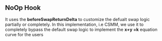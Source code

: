 ## NoOp Hook 

It uses the **beforeSwapReturnDelta** to customize the defualt swap logic partially or completely. In this implementation, i.e CSMM, we use it to completely bypass the default swap logic to implement the **x+y =k** equation curve for the users
